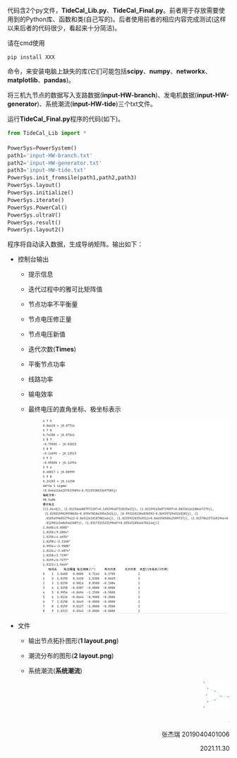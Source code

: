 代码含2个py文件，**TideCal_Lib.py**、**TideCal_Final.py**。前者用于存放需要使用到的Python库、函数和类(自己写的)。后者使用前者的相应内容完成测试(这样以来后者的代码很少，看起来十分简洁)。

请在cmd使用

```
pip install XXX
```

命令，来安装电脑上缺失的库(它们可能包括**scipy**、**numpy**、**networkx**、**matplotlib**、**pandas**)。

将三机九节点的数据写入支路数据(**input-HW-branch**)、发电机数据(**input-HW-generator**)、系统潮流(**input-HW-tide**)三个txt文件。

运行**TideCal_Final.py**程序的代码(如下)。

```python
from TideCal_Lib import *

PowerSys=PowerSystem()
path1='input-HW-branch.txt'
path2='input-HW-generator.txt'
path3='input-HW-tide.txt'
PowerSys.init_fromsile(path1,path2,path3)
PowerSys.layout()
PowerSys.initialize()
PowerSys.iterate()
PowerSys.PowerCal()
PowerSys.ultraV()
PowerSys.result()
PowerSys.layout2()
```

程序将自动读入数据，生成导纳矩阵。输出如下：

- 控制台输出

  - 提示信息

  - 迭代过程中的雅可比矩阵值

  - 节点功率不平衡量

  - 节点电压修正量

  - 节点电压新值

  - 迭代次数(**Times**)

  - 平衡节点功率

  - 线路功率

  - 输电效率

  - 最终电压的直角坐标、极坐标表示

    <p align="right"> <img src="README.assets/console.png" alt="console" style="zoom:50%;" /></p>
    
    

- 文件

  - 输出节点拓扑图形(**1 layout.png**)

  - 潮流分布的图形(**2 layout.png**)

  - 系统潮流(**系统潮流**)

    <p align="right"> <img src="README.assets/1 layout.png" alt="1 layout" style="zoom: 6%;" /></p>

     <p align="right"> <img src="README.assets/2 layout-1638281516825.png" alt="2 layout" style="zoom:5%;" /></p>



<p align="right">张杰瑞  2019040401006 </p>

<p align="right">2021.11.30 </p>

